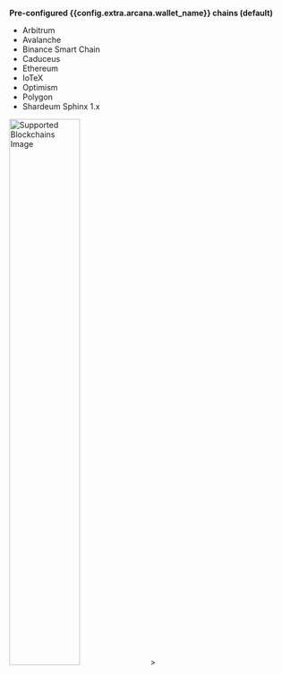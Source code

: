 <!--**Configured Blockchain Networks (Default)**:-->

**Pre-configured {{config.extra.arcana.wallet_name}} chains (default)**

* Arbitrum
* Avalanche
* Binance Smart Chain
* Caduceus
* Ethereum
* IoTeX
* Optimism 
* Polygon 
* Shardeum Sphinx 1.x

<img src="/img/an_wallet_default_chain_list.png" alt="Supported Blockchains Image" width="50%" class="an-screenshots"/>>